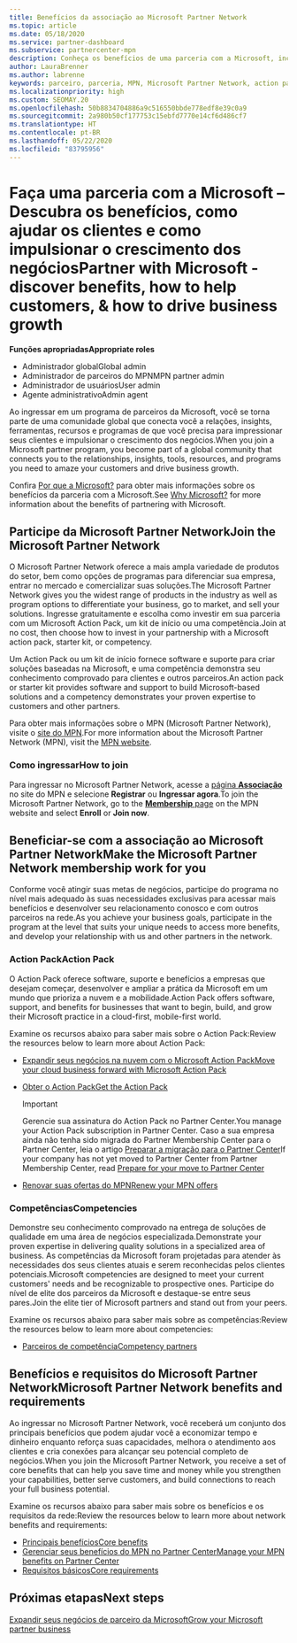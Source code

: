 ```yaml
---
title: Benefícios da associação ao Microsoft Partner Network
ms.topic: article
ms.date: 05/18/2020
ms.service: partner-dashboard
ms.subservice: partnercenter-mpn
description: Conheça os benefícios de uma parceria com a Microsoft, incluindo o Microsoft Action Pack, as competências e as opções de programas para comercializar e vender as suas soluções.
author: LauraBrenner
ms.author: labrenne
keywords: parceiro, parceria, MPN, Microsoft Partner Network, action pack, MAPS, assinatura do action pack, benefícios, benefícios do MPN, associação, silver, gold, competências
ms.localizationpriority: high
ms.custom: SEOMAY.20
ms.openlocfilehash: 50b8834704886a9c516550bbde778edf8e39c0a9
ms.sourcegitcommit: 2a980b50cf177753c15ebfd7770e14cf6d486cf7
ms.translationtype: HT
ms.contentlocale: pt-BR
ms.lasthandoff: 05/22/2020
ms.locfileid: "83795956"
---
```

# <a name="partner-with-microsoft---discover-benefits-how-to-help-customers--how-to-drive-business-growth"></a><span data-ttu-id="9e62a-104">Faça uma parceria com a Microsoft – Descubra os benefícios, como ajudar os clientes e como impulsionar o crescimento dos negócios</span><span class="sxs-lookup"><span data-stu-id="9e62a-104">Partner with Microsoft - discover benefits, how to help customers, & how to drive business growth</span></span>

<span data-ttu-id="9e62a-105">**Funções apropriadas**</span><span class="sxs-lookup"><span data-stu-id="9e62a-105">**Appropriate roles**</span></span>

- <span data-ttu-id="9e62a-106">Administrador global</span><span class="sxs-lookup"><span data-stu-id="9e62a-106">Global admin</span></span>
- <span data-ttu-id="9e62a-107">Administrador de parceiros do MPN</span><span class="sxs-lookup"><span data-stu-id="9e62a-107">MPN partner admin</span></span>
- <span data-ttu-id="9e62a-108">Administrador de usuários</span><span class="sxs-lookup"><span data-stu-id="9e62a-108">User admin</span></span>
- <span data-ttu-id="9e62a-109">Agente administrativo</span><span class="sxs-lookup"><span data-stu-id="9e62a-109">Admin agent</span></span>

<span data-ttu-id="9e62a-110">Ao ingressar em um programa de parceiros da Microsoft, você se torna parte de uma comunidade global que conecta você a relações, insights, ferramentas, recursos e programas de que você precisa para impressionar seus clientes e impulsionar o crescimento dos negócios.</span><span class="sxs-lookup"><span data-stu-id="9e62a-110">When you join a Microsoft partner program, you become part of a global community that connects you to the relationships, insights, tools, resources, and programs you need to amaze your customers and drive business growth.</span></span>

<span data-ttu-id="9e62a-111">Confira [Por que a Microsoft?](https://partner.microsoft.com/business-opportunities/why-microsoft) para obter mais informações sobre os benefícios da parceria com a Microsoft.</span><span class="sxs-lookup"><span data-stu-id="9e62a-111">See [Why Microsoft?](https://partner.microsoft.com/business-opportunities/why-microsoft) for more information about the benefits of partnering with Microsoft.</span></span>

## <a name="join-the-microsoft-partner-network"></a><span data-ttu-id="9e62a-112">Participe da Microsoft Partner Network</span><span class="sxs-lookup"><span data-stu-id="9e62a-112">Join the Microsoft Partner Network</span></span>

<!-- 12/5/18 The content below was copied and pasted directly from the Membership page of the MPN site (https://partner.microsoft.com/membership)-->

<span data-ttu-id="9e62a-113">O Microsoft Partner Network oferece a mais ampla variedade de produtos do setor, bem como opções de programas para diferenciar sua empresa, entrar no mercado e comercializar suas soluções.</span><span class="sxs-lookup"><span data-stu-id="9e62a-113">The Microsoft Partner Network gives you the widest range of products in the industry as well as program options to differentiate your business, go to market, and sell your solutions.</span></span> <span data-ttu-id="9e62a-114">Ingresse gratuitamente e escolha como investir em sua parceria com um Microsoft Action Pack, um kit de início ou uma competência.</span><span class="sxs-lookup"><span data-stu-id="9e62a-114">Join at no cost, then choose how to invest in your partnership with a Microsoft action pack, starter kit, or competency.</span></span>

<span data-ttu-id="9e62a-115">Um Action Pack ou um kit de início fornece software e suporte para criar soluções baseadas na Microsoft, e uma competência demonstra seu conhecimento comprovado para clientes e outros parceiros.</span><span class="sxs-lookup"><span data-stu-id="9e62a-115">An action pack or starter kit provides software and support to build Microsoft-based solutions and a competency demonstrates your proven expertise to customers and other partners.</span></span>

<span data-ttu-id="9e62a-116">Para obter mais informações sobre o MPN (Microsoft Partner Network), visite o [site do MPN](https://partner.microsoft.com/commercial).</span><span class="sxs-lookup"><span data-stu-id="9e62a-116">For more information about the Microsoft Partner Network (MPN), visit the [MPN website](https://partner.microsoft.com/commercial).</span></span>

### <a name="how-to-join"></a><span data-ttu-id="9e62a-117">Como ingressar</span><span class="sxs-lookup"><span data-stu-id="9e62a-117">How to join</span></span>

<span data-ttu-id="9e62a-118">Para ingressar no Microsoft Partner Network, acesse a [página **Associação**](https://partner.microsoft.com/membership) no site do MPN e selecione **Registrar** ou **Ingressar agora**.</span><span class="sxs-lookup"><span data-stu-id="9e62a-118">To join the Microsoft Partner Network, go to the [**Membership** page](https://partner.microsoft.com/membership) on the MPN website and select **Enroll** or **Join now**.</span></span>

## <a name="make-the-microsoft-partner-network-membership-work-for-you"></a><span data-ttu-id="9e62a-119">Beneficiar-se com a associação ao Microsoft Partner Network</span><span class="sxs-lookup"><span data-stu-id="9e62a-119">Make the Microsoft Partner Network membership work for you</span></span>

<!-- 10/25/2019 The content below content from the Membership pages of the MPN site (https://partner.microsoft.com/membership) and additional updated content.-->

<span data-ttu-id="9e62a-120">Conforme você atingir suas metas de negócios, participe do programa no nível mais adequado às suas necessidades exclusivas para acessar mais benefícios e desenvolver seu relacionamento conosco e com outros parceiros na rede.</span><span class="sxs-lookup"><span data-stu-id="9e62a-120">As you achieve your business goals, participate in the program at the level that suits your unique needs to access more benefits, and develop your relationship with us and other partners in the network.</span></span>

### <a name="action-pack"></a><span data-ttu-id="9e62a-121">Action Pack</span><span class="sxs-lookup"><span data-stu-id="9e62a-121">Action Pack</span></span>

<span data-ttu-id="9e62a-122">O Action Pack oferece software, suporte e benefícios a empresas que desejam começar, desenvolver e ampliar a prática da Microsoft em um mundo que prioriza a nuvem e a mobilidade.</span><span class="sxs-lookup"><span data-stu-id="9e62a-122">Action Pack offers software, support, and benefits for businesses that want to begin, build, and grow their Microsoft practice in a cloud-first, mobile-first world.</span></span>

<span data-ttu-id="9e62a-123">Examine os recursos abaixo para saber mais sobre o Action Pack:</span><span class="sxs-lookup"><span data-stu-id="9e62a-123">Review the resources below to learn more about Action Pack:</span></span>

- [<span data-ttu-id="9e62a-124">Expandir seus negócios na nuvem com o Microsoft Action Pack</span><span class="sxs-lookup"><span data-stu-id="9e62a-124">Move your cloud business forward with Microsoft Action Pack</span></span>](https://partner.microsoft.com/membership/action-pack)

- [<span data-ttu-id="9e62a-125">Obter o Action Pack</span><span class="sxs-lookup"><span data-stu-id="9e62a-125">Get the Action Pack</span></span>](mpn-get-action-pack.md)
  
    >[!IMPORTANT]
    ><span data-ttu-id="9e62a-126">Gerencie sua assinatura do Action Pack no Partner Center.</span><span class="sxs-lookup"><span data-stu-id="9e62a-126">You manage your Action Pack subscription in Partner Center.</span></span> <span data-ttu-id="9e62a-127">Caso a sua empresa ainda não tenha sido migrada do Partner Membership Center para o Partner Center, leia o artigo [Preparar a migração para o Partner Center](prepare-pmc-pc-migration.md)</span><span class="sxs-lookup"><span data-stu-id="9e62a-127">If your company has not yet moved to Partner Center from Partner Membership Center, read [Prepare for your move to Partner Center](prepare-pmc-pc-migration.md)</span></span>  

- [<span data-ttu-id="9e62a-128">Renovar suas ofertas do MPN</span><span class="sxs-lookup"><span data-stu-id="9e62a-128">Renew your MPN offers</span></span>](renew-mpn-offers.md)

### <a name="competencies"></a><span data-ttu-id="9e62a-129">Competências</span><span class="sxs-lookup"><span data-stu-id="9e62a-129">Competencies</span></span>

<span data-ttu-id="9e62a-130">Demonstre seu conhecimento comprovado na entrega de soluções de qualidade em uma área de negócios especializada.</span><span class="sxs-lookup"><span data-stu-id="9e62a-130">Demonstrate your proven expertise in delivering quality solutions in a specialized area of business.</span></span> <span data-ttu-id="9e62a-131">As competências da Microsoft foram projetadas para atender às necessidades dos seus clientes atuais e serem reconhecidas pelos clientes potenciais.</span><span class="sxs-lookup"><span data-stu-id="9e62a-131">Microsoft competencies are designed to meet your current customers' needs and be recognizable to prospective ones.</span></span> <span data-ttu-id="9e62a-132">Participe do nível de elite dos parceiros da Microsoft e destaque-se entre seus pares.</span><span class="sxs-lookup"><span data-stu-id="9e62a-132">Join the elite tier of Microsoft partners and stand out from your peers.</span></span>

<span data-ttu-id="9e62a-133">Examine os recursos abaixo para saber mais sobre as competências:</span><span class="sxs-lookup"><span data-stu-id="9e62a-133">Review the resources below to learn more about competencies:</span></span>

- [<span data-ttu-id="9e62a-134">Parceiros de competência</span><span class="sxs-lookup"><span data-stu-id="9e62a-134">Competency partners</span></span>](https://partner.microsoft.com/membership/competencies)

## <a name="microsoft-partner-network-benefits-and-requirements"></a><span data-ttu-id="9e62a-135">Benefícios e requisitos do Microsoft Partner Network</span><span class="sxs-lookup"><span data-stu-id="9e62a-135">Microsoft Partner Network benefits and requirements</span></span>

<span data-ttu-id="9e62a-136">Ao ingressar no Microsoft Partner Network, você receberá um conjunto dos principais benefícios que podem ajudar você a economizar tempo e dinheiro enquanto reforça suas capacidades, melhora o atendimento aos clientes e cria conexões para alcançar seu potencial completo de negócios.</span><span class="sxs-lookup"><span data-stu-id="9e62a-136">When you join the Microsoft Partner Network, you receive a set of core benefits that can help you save time and money while you strengthen your capabilities, better serve customers, and build connections to reach your full business potential.</span></span>

<span data-ttu-id="9e62a-137">Examine os recursos abaixo para saber mais sobre os benefícios e os requisitos da rede:</span><span class="sxs-lookup"><span data-stu-id="9e62a-137">Review the resources below to learn more about network benefits and requirements:</span></span>

- [<span data-ttu-id="9e62a-138">Principais benefícios</span><span class="sxs-lookup"><span data-stu-id="9e62a-138">Core benefits</span></span>](https://partner.microsoft.com/membership/core-benefits#simple-tab-content-1)
- [<span data-ttu-id="9e62a-139">Gerenciar seus benefícios do MPN no Partner Center</span><span class="sxs-lookup"><span data-stu-id="9e62a-139">Manage your MPN benefits on Partner Center</span></span>](manage-your-partner-network-benefits.md)
- [<span data-ttu-id="9e62a-140">Requisitos básicos</span><span class="sxs-lookup"><span data-stu-id="9e62a-140">Core requirements</span></span>](https://partner.microsoft.com/membership/core-benefits#simple-tab-content-2)

## <a name="next-steps"></a><span data-ttu-id="9e62a-141">Próximas etapas</span><span class="sxs-lookup"><span data-stu-id="9e62a-141">Next steps</span></span>

[<span data-ttu-id="9e62a-142">Expandir seus negócios de parceiro da Microsoft</span><span class="sxs-lookup"><span data-stu-id="9e62a-142">Grow your Microsoft partner business</span></span>](grow-your-business.md)
